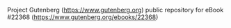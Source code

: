 Project Gutenberg (https://www.gutenberg.org) public repository for eBook #22368 (https://www.gutenberg.org/ebooks/22368)
